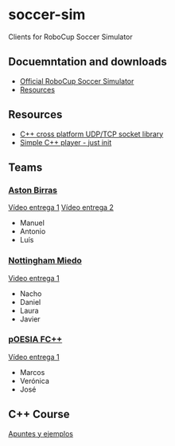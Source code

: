 # soccer-sim
Clients for RoboCup Soccer Simulator

## Docuemntation and downloads

 - [Official RoboCup Soccer Simulator](https://rcsoccersim.github.io/)
 - [Resources](https://github.com/rcsoccersim/)

## Resources
  * [C++ cross platform UDP/TCP socket library](https://github.com/andreacasalino/Minimal-Socket)
  * [Simple C++ player - just init](./player/)

## Teams

### [Aston Birras](https://github.com/manumorales98/robocup)

[Vídeo entrega 1](https://www.youtube.com/watch?v=8vt_QR-CHFo)
[Vídeo entrega 2](https://www.youtube.com/watch?v=OzB2HugwDEM)

 - Manuel
 - Antonio
 - Luís

### [Nottingham Miedo](https://github.com/NachoGarciaGodin/RoboCup-Equipo2)

[Video entrega 1](https://youtu.be/3fuRao7tuGI )

 - Nacho
 - Daniel
 - Laura
 - Javier

### [pOESIA FC++](https://github.com/veroxandra/RoboCup)

[Vídeo entrega 1](https://www.youtube.com/watch?v=EZj3Ui9sVZA)

 - Marcos
 - Verónica
 - José

## C++ Course

[Apuntes y ejemplos](https://github.com/avalero/curso-cpp)
